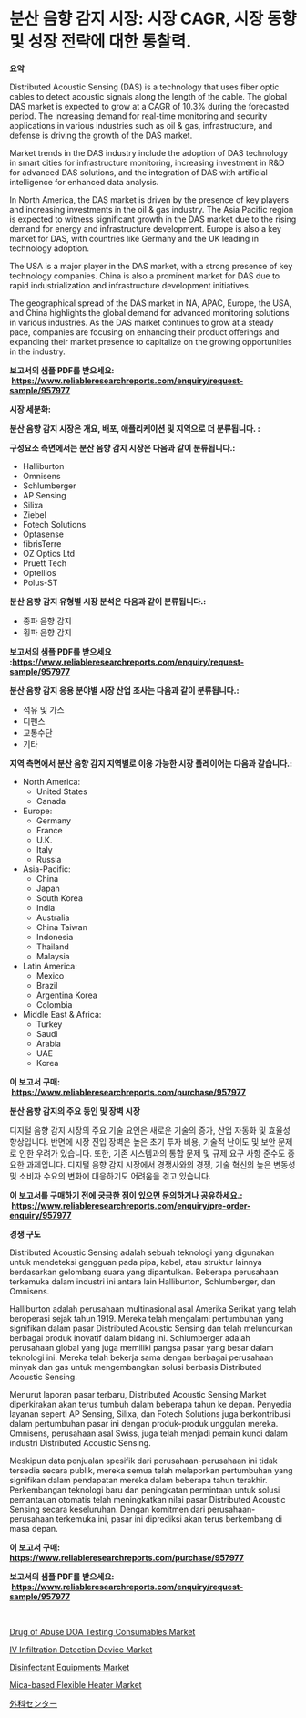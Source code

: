 <p><h1>분산 음향 감지 시장: 시장 CAGR, 시장 동향 및 성장 전략에 대한 통찰력.</h1></p><p><strong>요약</strong></p>
<p><p>Distributed Acoustic Sensing (DAS) is a technology that uses fiber optic cables to detect acoustic signals along the length of the cable. The global DAS market is expected to grow at a CAGR of 10.3% during the forecasted period. The increasing demand for real-time monitoring and security applications in various industries such as oil & gas, infrastructure, and defense is driving the growth of the DAS market.</p><p>Market trends in the DAS industry include the adoption of DAS technology in smart cities for infrastructure monitoring, increasing investment in R&D for advanced DAS solutions, and the integration of DAS with artificial intelligence for enhanced data analysis.</p><p>In North America, the DAS market is driven by the presence of key players and increasing investments in the oil & gas industry. The Asia Pacific region is expected to witness significant growth in the DAS market due to the rising demand for energy and infrastructure development. Europe is also a key market for DAS, with countries like Germany and the UK leading in technology adoption.</p><p>The USA is a major player in the DAS market, with a strong presence of key technology companies. China is also a prominent market for DAS due to rapid industrialization and infrastructure development initiatives.</p><p>The geographical spread of the DAS market in NA, APAC, Europe, the USA, and China highlights the global demand for advanced monitoring solutions in various industries. As the DAS market continues to grow at a steady pace, companies are focusing on enhancing their product offerings and expanding their market presence to capitalize on the growing opportunities in the industry.</p></p>
<p><strong>보고서의 샘플 PDF를 받으세요: &nbsp;<a href="https://www.reliableresearchreports.com/enquiry/request-sample/957977">https://www.reliableresearchreports.com/enquiry/request-sample/957977</a></strong></p>
<p><strong>시장 세분화:</strong></p>
<p><strong> 분산 음향 감지 시장은 개요, 배포, 애플리케이션 및 지역으로 더 분류됩니다. :</strong></p>
<p><strong>구성요소 측면에서는 분산 음향 감지 시장은 다음과 같이 분류됩니다.:</strong></p>
<p><ul><li>Halliburton</li><li>Omnisens</li><li>Schlumberger</li><li>AP Sensing</li><li>Silixa</li><li>Ziebel</li><li>Fotech Solutions</li><li>Optasense</li><li>fibrisTerre</li><li>OZ Optics Ltd</li><li>Pruett Tech</li><li>Optellios</li><li>Polus-ST</li></ul></p>
<p><strong> 분산 음향 감지 유형별 시장 분석은 다음과 같이 분류됩니다.:</strong></p>
<p><ul><li>종파 음향 감지</li><li>횡파 음향 감지</li></ul></p>
<p><strong>보고서의 샘플 PDF를 받으세요 :<a href="https://www.reliableresearchreports.com/enquiry/request-sample/957977">https://www.reliableresearchreports.com/enquiry/request-sample/957977</a></strong></p>
<p><strong> 분산 음향 감지 응용 분야별 시장 산업 조사는 다음과 같이 분류됩니다.:</strong></p>
<p><ul><li>석유 및 가스</li><li>디펜스</li><li>교통수단</li><li>기타</li></ul></p>
<p><strong>지역 측면에서 분산 음향 감지 지역별로 이용 가능한 시장 플레이어는 다음과 같습니다.:</strong></p>
<p><ul>
    <li>
        North America:
        <ul>
            <li>United States</li>
            <li>Canada</li>
        </ul>
    </li>
    <li>
        Europe:
        <ul>
            <li>Germany</li>
            <li>France</li>
            <li>U.K.</li>
            <li>Italy</li>
            <li>Russia</li>
        </ul>
    </li>
    <li>
        Asia-Pacific:
        <ul>
            <li>China</li>
            <li>Japan</li>
            <li>South Korea</li>
            <li>India</li>
            <li>Australia</li>
            <li>China Taiwan</li>
            <li>Indonesia</li>
            <li>Thailand</li>
            <li>Malaysia</li>
        </ul>
    </li>
    <li>
        Latin America:
        <ul>
            <li>Mexico</li>
            <li>Brazil</li>
            <li>Argentina Korea</li>
            <li>Colombia</li>
        </ul>
    </li>
    <li>
        Middle East & Africa:
        <ul>
            <li>Turkey</li>
            <li>Saudi</li>
            <li>Arabia</li>
            <li>UAE</li>
            <li>Korea</li>
        </ul>
    </li>
    </ul></p>
<p><strong>이 보고서 구매: &nbsp;<a href="https://www.reliableresearchreports.com/purchase/957977">https://www.reliableresearchreports.com/purchase/957977</a></strong></p>
<p><strong>분산 음향 감지의 주요 동인 및 장벽 시장</strong></p>
<p><p>디지털 음향 감지 시장의 주요 기술 요인은 새로운 기술의 증가, 산업 자동화 및 효율성 향상입니다. 반면에 시장 진입 장벽은 높은 초기 투자 비용, 기술적 난이도 및 보안 문제로 인한 우려가 있습니다. 또한, 기존 시스템과의 통합 문제 및 규제 요구 사항 준수도 중요한 과제입니다. 디지털 음향 감지 시장에서 경쟁사와의 경쟁, 기술 혁신의 높은 변동성 및 소비자 수요의 변화에 대응하기도 어려움을 겪고 있습니다.</p></p>
<p><strong>이 보고서를 구매하기 전에 궁금한 점이 있으면 문의하거나 공유하세요.: &nbsp;<a href="https://www.reliableresearchreports.com/enquiry/pre-order-enquiry/957977">https://www.reliableresearchreports.com/enquiry/pre-order-enquiry/957977</a></strong></p>
<p><strong>경쟁 구도</strong></p>
<p><p>Distributed Acoustic Sensing adalah sebuah teknologi yang digunakan untuk mendeteksi gangguan pada pipa, kabel, atau struktur lainnya berdasarkan gelombang suara yang dipantulkan. Beberapa perusahaan terkemuka dalam industri ini antara lain Halliburton, Schlumberger, dan Omnisens.</p><p>Halliburton adalah perusahaan multinasional asal Amerika Serikat yang telah beroperasi sejak tahun 1919. Mereka telah mengalami pertumbuhan yang signifikan dalam pasar Distributed Acoustic Sensing dan telah meluncurkan berbagai produk inovatif dalam bidang ini. Schlumberger adalah perusahaan global yang juga memiliki pangsa pasar yang besar dalam teknologi ini. Mereka telah bekerja sama dengan berbagai perusahaan minyak dan gas untuk mengembangkan solusi berbasis Distributed Acoustic Sensing.</p><p>Menurut laporan pasar terbaru, Distributed Acoustic Sensing Market diperkirakan akan terus tumbuh dalam beberapa tahun ke depan. Penyedia layanan seperti AP Sensing, Silixa, dan Fotech Solutions juga berkontribusi dalam pertumbuhan pasar ini dengan produk-produk unggulan mereka. Omnisens, perusahaan asal Swiss, juga telah menjadi pemain kunci dalam industri Distributed Acoustic Sensing.</p><p>Meskipun data penjualan spesifik dari perusahaan-perusahaan ini tidak tersedia secara publik, mereka semua telah melaporkan pertumbuhan yang signifikan dalam pendapatan mereka dalam beberapa tahun terakhir. Perkembangan teknologi baru dan peningkatan permintaan untuk solusi pemantauan otomatis telah meningkatkan nilai pasar Distributed Acoustic Sensing secara keseluruhan. Dengan komitmen dari perusahaan-perusahaan terkemuka ini, pasar ini diprediksi akan terus berkembang di masa depan.</p></p>
<p><strong>이 보고서 구매: &nbsp; <a href="https://www.reliableresearchreports.com/purchase/957977">https://www.reliableresearchreports.com/purchase/957977</a></strong></p>
<p><strong>보고서의 샘플 PDF를 받으세요: &nbsp;<a href="https://www.reliableresearchreports.com/enquiry/request-sample/957977">https://www.reliableresearchreports.com/enquiry/request-sample/957977</a></strong><strong></strong></p>
<p>&nbsp;</p>
<p><p><a href="https://github.com/RichRobinson5/Market-Research-Report-List-4/blob/main/drug-of-abuse-doa-testing-consumables-market.md">Drug of Abuse DOA Testing Consumables Market</a></p><p><a href="https://shimmer-gardenia-37a.notion.site/IV-Infiltration-Detection-Device-Market-Size-Market-Trends-and-Growth-Outlook-forecasted-for-perio-4ba2e6b50b454ec19d3ac366b0c12e17">IV Infiltration Detection Device Market</a></p><p><a href="https://meowing-lemming-dd3.notion.site/Global-Disinfectant-Equipments-Market-by-Types-Applications-and-Major-Players-with-Regional-Growt-d56b86ca49494f9b8ba6d4fdea87f8bb">Disinfectant Equipments Market</a></p><p><a href="https://issuu.com/reportprime-2/docs/mica-based-flexible-heater-market-size-2030.pptx">Mica-based Flexible Heater Market</a></p><p><a href="https://medium.com/@lornarempel2023/%E6%89%8B%E8%A1%93%E3%82%BB%E3%83%B3%E3%82%BF%E3%83%BC%E3%81%AE%E5%B8%82%E5%A0%B4%E3%81%AF-%E5%B8%82%E5%A0%B4%E3%82%B7%E3%82%A7%E3%82%A2-%E5%B8%82%E5%A0%B4%E5%8B%95%E5%90%91-%E5%B8%82%E5%A0%B4%E6%88%90%E9%95%B7%E3%81%AB%E9%96%A2%E3%81%99%E3%82%8B%E6%83%85%E5%A0%B1%E3%82%92%E6%8F%90%E4%BE%9B%E3%81%97%E3%81%A6%E3%81%84%E3%81%BE%E3%81%99-c38f7802790e">外科センター</a></p></p>